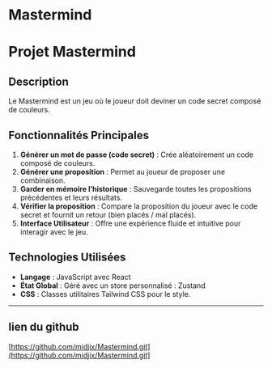 # Mastermind 
# Projet Mastermind

## Description
Le Mastermind est un jeu où le joueur doit deviner un code secret composé de couleurs. 

## Fonctionnalités Principales
1. **Générer un mot de passe (code secret)** : Crée aléatoirement un code composé de couleurs.
2. **Générer une proposition** : Permet au joueur de proposer une combinaison.
3. **Garder en mémoire l’historique** : Sauvegarde toutes les propositions précédentes et leurs résultats.
4. **Vérifier la proposition** : Compare la proposition du joueur avec le code secret et fournit un retour (bien placés / mal placés).
5. **Interface Utilisateur** : Offre une expérience fluide et intuitive pour interagir avec le jeu.

## Technologies Utilisées
- **Langage** : JavaScript avec React
- **État Global** : Géré avec un store personnalisé : Zustand
- **CSS** : Classes utilitaires Tailwind CSS pour le style.

---
## lien du github
[https://github.com/midjix/Mastermind.git](https://github.com/midjix/Mastermind.git]
   
